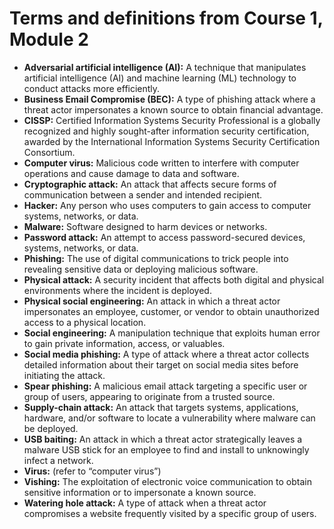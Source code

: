 # Terms and definitions from Course 1, Module 2

* **Adversarial artificial intelligence (AI):** A technique that manipulates artificial intelligence (AI) and machine learning (ML) technology to conduct attacks more efficiently. 
* **Business Email Compromise (BEC):** A type of phishing attack where a threat actor impersonates a known source to obtain financial advantage.
* **CISSP:** Certified Information Systems Security Professional is a globally recognized and highly sought-after information security certification, awarded by the International Information Systems Security Certification Consortium.
* **Computer virus:** Malicious code written to interfere with computer operations and cause damage to data and software.
* **Cryptographic attack:** An attack that affects secure forms of communication between a sender and intended recipient.
* **Hacker:** Any person who uses computers to gain access to computer systems, networks, or data.
* **Malware:** Software designed to harm devices or networks.
* **Password attack:** An attempt to access password-secured devices, systems, networks, or data.
* **Phishing:** The use of digital communications to trick people into revealing sensitive data or deploying malicious software.
* **Physical attack:** A security incident that affects both digital and physical environments where the incident is deployed.
* **Physical social engineering:** An attack in which a threat actor impersonates an employee, customer, or vendor to obtain unauthorized access to a physical location.
* **Social engineering:** A manipulation technique that exploits human error to gain private information, access, or valuables.
* **Social media phishing:** A type of attack where a threat actor collects detailed information about their target on social media sites before initiating the attack.
* **Spear phishing:** A malicious email attack targeting a specific user or group of users, appearing to originate from a trusted source.
* **Supply-chain attack:** An attack that targets systems, applications, hardware, and/or software to locate a vulnerability where malware can be deployed.
* **USB baiting:** An attack in which a threat actor strategically leaves a malware USB stick for an employee to find and install to unknowingly infect a network.
* **Virus:** (refer to “computer virus”)
* **Vishing:** The exploitation of electronic voice communication to obtain sensitive information or to impersonate a known source.
* **Watering hole attack:** A type of attack when a threat actor compromises a website frequently visited by a specific group of users.
